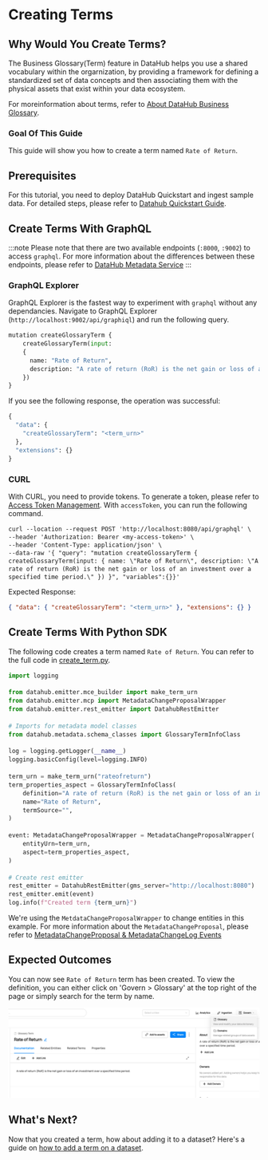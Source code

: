 # Creating Terms

## Why Would You Create Terms?

The Business Glossary(Term) feature in DataHub helps you use a shared vocabulary within the orgarnization, by providing a framework for defining a standardized set of data concepts and then associating them with the physical assets that exist within your data ecosystem.

For moreinformation about terms, refer to [About DataHub Business Glossary](/docs/glossary/business-glossary.md).

### Goal Of This Guide

This guide will show you how to create a term named `Rate of Return`.

## Prerequisites

For this tutorial, you need to deploy DataHub Quickstart and ingest sample data.
For detailed steps, please refer to [Datahub Quickstart Guide](/docs/quickstart.md).

## Create Terms With GraphQL

:::note
Please note that there are two available endpoints (`:8000`, `:9002`) to access `graphql`.
For more information about the differences between these endpoints, please refer to [DataHub Metadata Service](../../../metadata-service/README.md#graphql-api)
:::

### GraphQL Explorer

GraphQL Explorer is the fastest way to experiment with `graphql` without any dependancies.
Navigate to GraphQL Explorer (`http://localhost:9002/api/graphiql`) and run the following query.

```python
mutation createGlossaryTerm {
    createGlossaryTerm(input:
    {
      name: "Rate of Return",
      description: "A rate of return (RoR) is the net gain or loss of an investment over a specified time period."
    })
}
```

If you see the following response, the operation was successful:

```python
{
  "data": {
    "createGlossaryTerm": "<term_urn>"
  },
  "extensions": {}
}
```

### CURL

With CURL, you need to provide tokens. To generate a token, please refer to [Access Token Management](/docs/api/graphql/token-management.md).
With `accessToken`, you can run the following command.

```shell
curl --location --request POST 'http://localhost:8080/api/graphql' \
--header 'Authorization: Bearer <my-access-token>' \
--header 'Content-Type: application/json' \
--data-raw '{ "query": "mutation createGlossaryTerm { createGlossaryTerm(input: { name: \"Rate of Return\", description: \"A rate of return (RoR) is the net gain or loss of an investment over a specified time period.\" }) }", "variables":{}}'
```

Expected Response:

```json
{ "data": { "createGlossaryTerm": "<term_urn>" }, "extensions": {} }
```

## Create Terms With Python SDK

The following code creates a term named `Rate of Return`.
You can refer to the full code in [create_term.py](https://github.com/datahub-project/datahub/blob/master/metadata-ingestion/examples/library/create_term.py).

```python
import logging

from datahub.emitter.mce_builder import make_term_urn
from datahub.emitter.mcp import MetadataChangeProposalWrapper
from datahub.emitter.rest_emitter import DatahubRestEmitter

# Imports for metadata model classes
from datahub.metadata.schema_classes import GlossaryTermInfoClass

log = logging.getLogger(__name__)
logging.basicConfig(level=logging.INFO)

term_urn = make_term_urn("rateofreturn")
term_properties_aspect = GlossaryTermInfoClass(
    definition="A rate of return (RoR) is the net gain or loss of an investment over a specified time period.",
    name="Rate of Return",
    termSource="",
)

event: MetadataChangeProposalWrapper = MetadataChangeProposalWrapper(
    entityUrn=term_urn,
    aspect=term_properties_aspect,
)

# Create rest emitter
rest_emitter = DatahubRestEmitter(gms_server="http://localhost:8080")
rest_emitter.emit(event)
log.info(f"Created term {term_urn}")
```

We're using the `MetdataChangeProposalWrapper` to change entities in this example.
For more information about the `MetadataChangeProposal`, please refer to [MetadataChangeProposal & MetadataChangeLog Events](/docs/advanced/mcp-mcl.md)

## Expected Outcomes

You can now see `Rate of Return` term has been created.
To view the definition, you can either click on 'Govern > Glossary' at the top right of the page or simply search for the term by name.

![term-created](../../imgs/apis/tutorials/term-created.png)

## What's Next?

Now that you created a term, how about adding it to a dataset? Here's a guide on [how to add a term on a dataset](/docs/api/tutorials/adding-terms.md).
